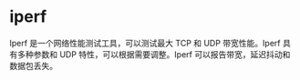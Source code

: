 # iperf

Iperf 是一个网络性能测试工具，可以测试最大 TCP 和 UDP 带宽性能。Iperf 具有多种参数和 UDP 特性，可以根据需要调整。Iperf 可以报告带宽，延迟抖动和数据包丢失。
